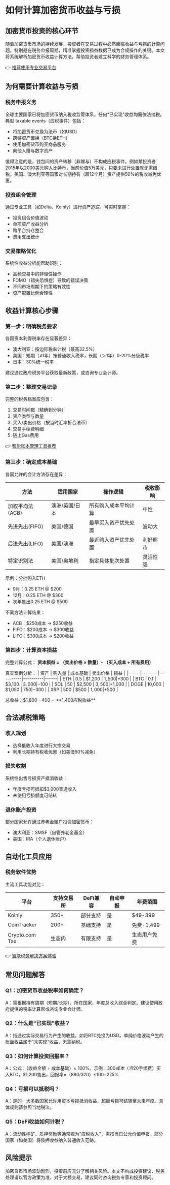 # 如何计算加密货币收益与亏损

## 加密货币投资的核心环节

随着加密货币市场的持续发展，投资者在交易过程中必然面临收益与亏损的计算问题。特别是在税务申报周期，精准掌握投资损益数据已成为合规操作的关键。本文将系统解析加密货币收益计算方法，帮助投资者建立科学的财务管理体系。

👉 [推荐使用专业交易平台](https://bit.ly/okx_welcome)

## 为何需要计算收益与亏损

### 税务申报义务
全球主要国家已将加密货币纳入税收监管体系，任何"已实现"收益均需依法纳税。典型 taxable events（应税事件）包括：
- 将加密货币兑换为法币（如USD）
- 跨链资产置换（BTC换ETH）
- 使用加密货币购买商品服务
- 向他人赠与数字资产

值得注意的是，钱包间的资产转移（非赠与）不构成应税事件。例如某投资者2015年以2000美元购入比特币，当前价值5万美元，只要未进行处置就无需缴税。美国、澳大利亚等国家对长期持有（超12个月）资产提供50%的税收减免优惠。

### 投资组合管理
通过专业工具（如Delta、Koinly）进行资产追踪，可实时掌握：
- 投资组合价值波动
- 单项资产收益分析
- 跨平台持仓整合
- 费用支出统计

### 交易策略优化
系统性收益分析能帮助识别：
- 高频交易中的非理性操作
- FOMO（错失恐惧症）导致的错误决策
- 不同市场周期下的策略有效性
- 资产配置比例合理性

## 收益计算核心步骤

### 第一步：明确税务要求
各国资本利得税率存在显著差异：
- 澳大利亚：按边际税率计税（最高32.5%）
- 美国：短期（≤1年）按普通收入税率，长期（＞1年）0-20%分级税率
- 日本：30%统一税率

建议通过政府税务平台获取最新政策，或咨询专业会计师。

### 第二步：整理交易记录
完整的税务档案应包含：
1. 交易时间戳（精确到分钟）
2. 资产类型与数量
3. 买入/卖出价格（按当时汇率折合法币）
4. 交易手续费明细
5. 链上Gas费用

👉 [智能账本管理工具推荐](https://bit.ly/okx_welcome)

### 第三步：确定成本基础
各国允许的会计方法存在差异：

| 方法 | 适用国家 | 操作逻辑 | 税收影响 |
|------|----------|----------|----------|
| 加权平均法(ACB) | 澳洲/英国/日本 | 所有购入成本平均计算 | 中性 |
| 先进先出(FIFO) | 美国/德国 | 最早买入资产优先处置 | 波动大 |
| 后进先出(LIFO) | 美国/澳洲 | 最近购入资产优先处置 | 利好熊市 |
| 特定识别法 | 美国/奥地利 | 指定具体批次处置 | 灵活性强 |

示例：分批购入ETH
- 9月：0.25 ETH @ $200
- 12月：0.25 ETH @ $300
- 次年售出0.25 ETH @ $500

不同方法计算结果：
- ACB：$250成本 → $250收益
- FIFO：$200成本 → $300收益
- LIFO：$300成本 → $200收益

### 第四步：计算资本损益
完整计算公式：
**资本损益 = （卖出价格 × 数量）- （买入成本 + 所有费用）**

真实案例分析：
| 资产 | 购入量 | 成本基础 | 卖出价格 | 损益 |
|------|--------|----------|----------|------|
| ETH  | 0.5    | $1,200   | $1,500   | +$300 |
| BTC  | 0.1    | $3,100   | $3,000   | -$100 |
| SOL  | 50     | $2,500   | $3,500   | +$1,000 |
| DOGE | 10,000 | $1,050   | $750     | -$300 |
| XRP  | 500    | $500     | $1,000   | +$500 |

总收益：$1,800 - $400 = **$1,400应税收益**

## 合法减税策略

### 收入规划
- 选择低收入年度进行大宗交易
- 利用长期持有税收优惠（如美澳50%减免）

### 损失收割
系统性出售亏损资产抵消收益：
- 年度亏损可抵扣$3,000普通收入
- 未使用亏损额度可结转

### 退休账户投资
部分国家允许通过养老金账户投资加密货币：
- 澳大利亚：SMSF（自管养老金基金）
- 美国：IRA（个人退休账户）

## 自动化工具应用

### 税务软件优势
主流工具功能对比：

| 平台 | 支持交易所 | DeFi兼容 | 自动申报 | 年费范围 |
|------|------------|----------|----------|----------|
| Koinly | 350+ | 部分支持 | 是 | $49-399 |
| CoinTracker | 200+ | 基础支持 | 是 | 免费-1,499 |
| Crypto.com Tax | 生态内 | 有限支持 | 是 | 生态用户免费 |

👉 [智能税务解决方案体验](https://bit.ly/okx_welcome)

## 常见问题解答

### Q1：加密货币收益税率如何确定？
A：需根据持有周期（短期/长期）、所在国家、年度总收入综合判定。建议使用政府提供的税率计算器或咨询专业会计师。

### Q2：什么是"已实现"收益？
A：指通过实际交易行为产生的收益，如将BTC兑换为USD。单纯价格波动产生的账面收益属于"未实现"收益，无需纳税。

### Q3：如何计算投资回报率？
A：公式：（收益金额 ÷ 成本基础）× 100%。示例：$300成本（含$20手续费）买入BTC，$1,200售出，回报率=（880/320）×100=275%

### Q4：亏损可以抵税吗？
A：是的。大多数国家允许用资本亏损抵消收益，超额亏损可结转至未来年度。具体规则请参照当地税法。

### Q5：DeFi收益如何计税？
A：流动性挖矿、质押奖励等通常视为"应税收入"，需按当日公允价值申报。部分国家（如美国）将质押收益纳入普通收入范畴。

## 风险提示
加密货币市场波动剧烈，投资前应充分了解相关风险。本文不构成投资建议，税务处理请以官方政策为准。对于大额交易，建议同时咨询税务专家和投资顾问。